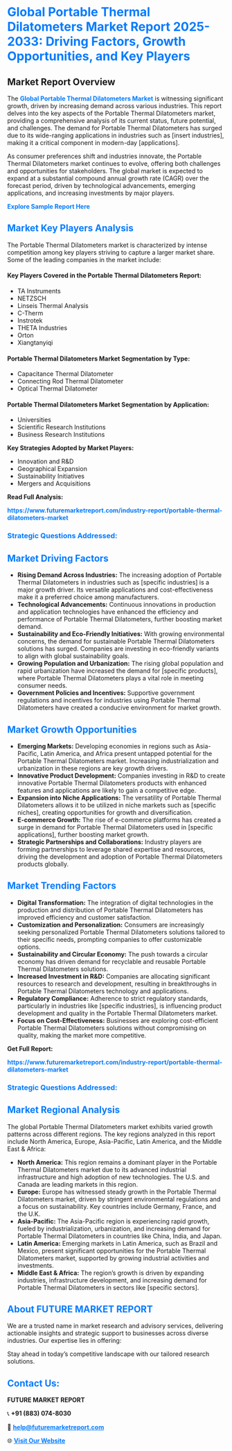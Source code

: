<h1 style="color: #007BFF;">Global Portable Thermal Dilatometers Market Report 2025-2033: Driving Factors, Growth Opportunities, and Key Players</h1>

<section id="overview">
<h2>Market Report Overview</h2>
<p>The <a href="https://www.futuremarketreport.com/industry-report/portable-thermal-dilatometers-market" style="color: #007BFF; text-decoration: none;"><strong>Global Portable Thermal Dilatometers Market</strong></a> is witnessing significant growth, driven by increasing demand across various industries. This report delves into the key aspects of the Portable Thermal Dilatometers market, providing a comprehensive analysis of its current status, future potential, and challenges. The demand for Portable Thermal Dilatometers has surged due to its wide-ranging applications in industries such as [insert industries], making it a critical component in modern-day [applications].</p>
<p>As consumer preferences shift and industries innovate, the Portable Thermal Dilatometers market continues to evolve, offering both challenges and opportunities for stakeholders. The global market is expected to expand at a substantial compound annual growth rate (CAGR) over the forecast period, driven by technological advancements, emerging applications, and increasing investments by major players.</p>
</section>

<section id="overview">
<p><a href="https://www.futuremarketreport.com/request-sample/reportId=85530" style="color: #007BFF; text-decoration: none;"><strong>Explore Sample Report Here</strong></a></p>
</section>

<section id="key-players">
<h2 style="color: #007BFF;">Market Key Players Analysis</h2>
<p>The Portable Thermal Dilatometers market is characterized by intense competition among key players striving to capture a larger market share. Some of the leading companies in the market include:</p>
<h4>Key Players Covered in the Portable Thermal Dilatometers Report:</h4>
<ul><li>TA Instruments</li><li>NETZSCH</li><li>Linseis Thermal Analysis</li><li>C-Therm</li><li>Instrotek</li><li>THETA Industries</li><li>Orton</li><li>Xiangtanyiqi</li></ul>
<h4>Portable Thermal Dilatometers Market Segmentation by Type:</h4>
<ul><li>Capacitance Thermal Dilatometer</li><li>Connecting Rod Thermal Dilatometer</li><li>Optical Thermal Dilatometer</li></ul>

<h4>Portable Thermal Dilatometers Market Segmentation by Application:</h4>
<ul><li>Universities</li><li>Scientific Research Institutions</li><li>Business Research Institutions</li></ul>
<p><strong>Key Strategies Adopted by Market Players:</strong></p>
<ul>
<li>Innovation and R&D</li>
<li>Geographical Expansion</li>
<li>Sustainability Initiatives</li>
<li>Mergers and Acquisitions</li>
</ul>
</section>

<section>
<p><strong>Read Full Analysis: </strong></p><a href="https://www.futuremarketreport.com/industry-report/portable-thermal-dilatometers-market" style="color: #007BFF; text-decoration: none;"><strong>https://www.futuremarketreport.com/industry-report/portable-thermal-dilatometers-market</strong></a>
<h3 style="color: #007BFF;">Strategic Questions Addressed:</h3>
</section>

<section id="driving-factors">
<h2 style="color: #007BFF;">Market Driving Factors</h2>
<ul>
<li><strong>Rising Demand Across Industries:</strong> The increasing adoption of Portable Thermal Dilatometers in industries such as [specific industries] is a major growth driver. Its versatile applications and cost-effectiveness make it a preferred choice among manufacturers.</li>
<li><strong>Technological Advancements:</strong> Continuous innovations in production and application technologies have enhanced the efficiency and performance of Portable Thermal Dilatometers, further boosting market demand.</li>
<li><strong>Sustainability and Eco-Friendly Initiatives:</strong> With growing environmental concerns, the demand for sustainable Portable Thermal Dilatometers solutions has surged. Companies are investing in eco-friendly variants to align with global sustainability goals.</li>
<li><strong>Growing Population and Urbanization:</strong> The rising global population and rapid urbanization have increased the demand for [specific products], where Portable Thermal Dilatometers plays a vital role in meeting consumer needs.</li>
<li><strong>Government Policies and Incentives:</strong> Supportive government regulations and incentives for industries using Portable Thermal Dilatometers have created a conducive environment for market growth.</li>
</ul>
</section>

<section id="growth-opportunities">
<h2 style="color: #007BFF;">Market Growth Opportunities</h2>
<ul>
<li><strong>Emerging Markets:</strong> Developing economies in regions such as Asia-Pacific, Latin America, and Africa present untapped potential for the Portable Thermal Dilatometers market. Increasing industrialization and urbanization in these regions are key growth drivers.</li>
<li><strong>Innovative Product Development:</strong> Companies investing in R&D to create innovative Portable Thermal Dilatometers products with enhanced features and applications are likely to gain a competitive edge.</li>
<li><strong>Expansion into Niche Applications:</strong> The versatility of Portable Thermal Dilatometers allows it to be utilized in niche markets such as [specific niches], creating opportunities for growth and diversification.</li>
<li><strong>E-commerce Growth:</strong> The rise of e-commerce platforms has created a surge in demand for Portable Thermal Dilatometers used in [specific applications], further boosting market growth.</li>
<li><strong>Strategic Partnerships and Collaborations:</strong> Industry players are forming partnerships to leverage shared expertise and resources, driving the development and adoption of Portable Thermal Dilatometers products globally.</li>
</ul>
</section>

<section id="trending-factors">
<h2 style="color: #007BFF;">Market Trending Factors</h2>
<ul>
<li><strong>Digital Transformation:</strong> The integration of digital technologies in the production and distribution of Portable Thermal Dilatometers has improved efficiency and customer satisfaction.</li>
<li><strong>Customization and Personalization:</strong> Consumers are increasingly seeking personalized Portable Thermal Dilatometers solutions tailored to their specific needs, prompting companies to offer customizable options.</li>
<li><strong>Sustainability and Circular Economy:</strong> The push towards a circular economy has driven demand for recyclable and reusable Portable Thermal Dilatometers solutions.</li>
<li><strong>Increased Investment in R&D:</strong> Companies are allocating significant resources to research and development, resulting in breakthroughs in Portable Thermal Dilatometers technology and applications.</li>
<li><strong>Regulatory Compliance:</strong> Adherence to strict regulatory standards, particularly in industries like [specific industries], is influencing product development and quality in the Portable Thermal Dilatometers market.</li>
<li><strong>Focus on Cost-Effectiveness:</strong> Businesses are exploring cost-efficient Portable Thermal Dilatometers solutions without compromising on quality, making the market more competitive.</li>
</ul>
</section>

<section>
<p><strong>Get Full Report: </strong></p><a href="https://www.futuremarketreport.com/industry-report/portable-thermal-dilatometers-market" style="color: #007BFF; text-decoration: none;"><strong>https://www.futuremarketreport.com/industry-report/portable-thermal-dilatometers-market</strong></a>
<h3 style="color: #007BFF;">Strategic Questions Addressed:</h3>
</section>


<section id="regional-analysis">
<h2 style="color: #007BFF;">Market Regional Analysis</h2>
<p>The global Portable Thermal Dilatometers market exhibits varied growth patterns across different regions. The key regions analyzed in this report include North America, Europe, Asia-Pacific, Latin America, and the Middle East & Africa:</p>
<ul>
<li><strong>North America:</strong> This region remains a dominant player in the Portable Thermal Dilatometers market due to its advanced industrial infrastructure and high adoption of new technologies. The U.S. and Canada are leading markets in this region.</li>
<li><strong>Europe:</strong> Europe has witnessed steady growth in the Portable Thermal Dilatometers market, driven by stringent environmental regulations and a focus on sustainability. Key countries include Germany, France, and the U.K.</li>
<li><strong>Asia-Pacific:</strong> The Asia-Pacific region is experiencing rapid growth, fueled by industrialization, urbanization, and increasing demand for Portable Thermal Dilatometers in countries like China, India, and Japan.</li>
<li><strong>Latin America:</strong> Emerging markets in Latin America, such as Brazil and Mexico, present significant opportunities for the Portable Thermal Dilatometers market, supported by growing industrial activities and investments.</li>
<li><strong>Middle East & Africa:</strong> The region’s growth is driven by expanding industries, infrastructure development, and increasing demand for Portable Thermal Dilatometers in sectors like [specific sectors].</li>
</ul>
</section>

<footer>
<h2 style="color: #007BFF;">About FUTURE MARKET REPORT</h2>
<p>We are a trusted name in market research and advisory services, delivering actionable insights and strategic support to businesses across diverse industries. Our expertise lies in offering:</p>

<p>Stay ahead in today’s competitive landscape with our tailored research solutions.</p>

<h2 style="color: #007BFF;">Contact Us:</h2>
<p><strong>FUTURE MARKET REPORT</strong></p>
<p>📞 <strong>+91 (883) 074-8030</strong></p>
<p>📧 <strong><a href="mailto:help@futuremarketreport.com" style="color: #007BFF;">help@futuremarketreport.com</a></strong></p>
<p>🌐 <strong><a href="https://www.futuremarketreport.com/" style="color: #007BFF;">Visit Our Website</a></strong></p>
</footer>